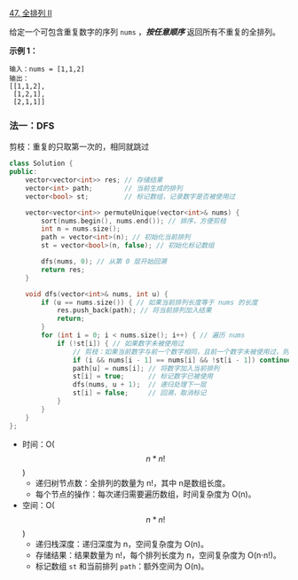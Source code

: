 [47. 全排列 II](https://leetcode.cn/problems/permutations-ii/)

给定一个可包含重复数字的序列 `nums` ，***按任意顺序*** 返回所有不重复的全排列。

**示例 1：**

```
输入：nums = [1,1,2]
输出：
[[1,1,2],
 [1,2,1],
 [2,1,1]]
```



### 法一：DFS

剪枝：重复的只取第一次的，相同就跳过

```cpp
class Solution {
public:
    vector<vector<int>> res; // 存储结果
    vector<int> path;        // 当前生成的排列
    vector<bool> st;         // 标记数组，记录数字是否被使用过

    vector<vector<int>> permuteUnique(vector<int>& nums) {
        sort(nums.begin(), nums.end()); // 排序，方便剪枝
        int n = nums.size();
        path = vector<int>(n); // 初始化当前排列
        st = vector<bool>(n, false); // 初始化标记数组

        dfs(nums, 0); // 从第 0 层开始回溯
        return res;
    }

    void dfs(vector<int>& nums, int u) {
        if (u == nums.size()) { // 如果当前排列长度等于 nums 的长度
            res.push_back(path); // 将当前排列加入结果
            return;
        }
        for (int i = 0; i < nums.size(); i++) { // 遍历 nums
            if (!st[i]) { // 如果数字未被使用过
                // 剪枝：如果当前数字与前一个数字相同，且前一个数字未被使用过，则跳过
                if (i && nums[i - 1] == nums[i] && !st[i - 1]) continue;
                path[u] = nums[i]; // 将数字加入当前排列
                st[i] = true;      // 标记数字已被使用
                dfs(nums, u + 1);  // 递归处理下一层
                st[i] = false;     // 回溯，取消标记
            }
        }
    }
};
```

- 时间：O($$n*n!$$)
  - 递归树节点数：全排列的数量为 n!，其中 n是数组长度。
  - 每个节点的操作：每次递归需要遍历数组，时间复杂度为 O(n)。
- 空间：O($$n*n!$$)
  - 递归栈深度：递归深度为 n，空间复杂度为 O(n)。
  - 存储结果：结果数量为 n!，每个排列长度为 n，空间复杂度为 O(n⋅n!)。
  - 标记数组 `st` 和当前排列 `path`：额外空间为 O(n)。